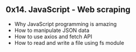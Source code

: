 ## 0x14. JavaScript - Web scraping

- Why JavaScript programming is amazing
- How to manipulate JSON data
- How to use axios and fetch API
- How to read and write a file using fs module
